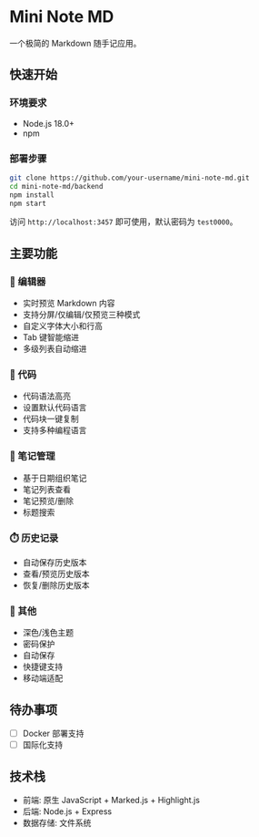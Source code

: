 # Mini Note MD

一个极简的 Markdown 随手记应用。

## 快速开始

### 环境要求
- Node.js 18.0+
- npm

### 部署步骤
```bash
git clone https://github.com/your-username/mini-note-md.git
cd mini-note-md/backend
npm install
npm start
```

访问 `http://localhost:3457` 即可使用，默认密码为 `test0000`。

## 主要功能

### 📝 编辑器
- 实时预览 Markdown 内容
- 支持分屏/仅编辑/仅预览三种模式
- 自定义字体大小和行高
- Tab 键智能缩进
- 多级列表自动缩进

### 🎨 代码
- 代码语法高亮
- 设置默认代码语言
- 代码块一键复制
- 支持多种编程语言

### 📅 笔记管理
- 基于日期组织笔记
- 笔记列表查看
- 笔记预览/删除
- 标题搜索

### ⏱️ 历史记录
- 自动保存历史版本
- 查看/预览历史版本
- 恢复/删除历史版本

### 🎯 其他
- 深色/浅色主题
- 密码保护
- 自动保存
- 快捷键支持
- 移动端适配

## 待办事项

- [ ] Docker 部署支持
- [ ] 国际化支持

## 技术栈

- 前端: 原生 JavaScript + Marked.js + Highlight.js
- 后端: Node.js + Express
- 数据存储: 文件系统